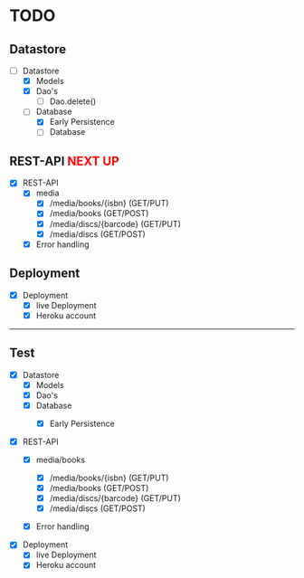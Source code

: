 # TODO

## Datastore
* [ ] Datastore
  * [x] Models
  * [x] Dao's
    * [ ] Dao.delete()
  * [ ] Database
    * [x] Early Persistence
    * [ ] Database

## REST-API <span style="color:red">NEXT UP</span>
* [x] REST-API
  * [x] media
    * [x] /media/books/{isbn}     (GET/PUT)
    * [x] /media/books            (GET/POST)
    * [x] /media/discs/{barcode}  (GET/PUT)
    * [x] /media/discs            (GET/POST)
  * [x] Error handling

## Deployment
* [x] Deployment
  * [x] live Deployment
  * [x] Heroku account

---
## Test
* [x] Datastore
  * [x] Models
  * [x] Dao's
  * [x] Database
    * [x] Early Persistence


* [x] REST-API
  * [x] media/books
    * [x] /media/books/{isbn}     (GET/PUT)
    * [x] /media/books            (GET/POST)
    * [x] /media/discs/{barcode}  (GET/PUT)
    * [x] /media/discs            (GET/POST)
  * [x] Error handling


* [x] Deployment
  * [x] live Deployment
  * [x] Heroku account
